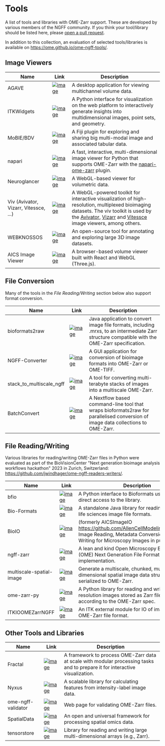 # Tools

A list of tools and libraries with OME-Zarr support. These are developed by various members of the NGFF community. If you think your tool/library should be listed here, please [open a pull request](https://github.com/ome/ngff).

In addition to this collection, an evaluation of selected tools/libraries is available on <https://ome.github.io/ome-ngff-tools/>.

## Image Viewers
| Name    | Link | Description |
| -------- | ------- | ------- |
| AGAVE | [![image](https://github.githubassets.com/favicons/favicon.svg)](https://github.com/allen-cell-animated/agave) | A desktop application for viewing multichannel volume data. |
| ITKWidgets | [![image](https://github.githubassets.com/favicons/favicon.svg)](https://github.com/InsightSoftwareConsortium/itkwidgets) | A Python interface for visualization on the web platform to interactively generate insights into multidimensional images, point sets, and geometry. |
| MoBIE/BDV | [![image](https://github.githubassets.com/favicons/favicon.svg)](https://github.com/mobie/mobie-viewer-fiji) | A Fiji plugin for exploring and sharing big multi-modal image and associated tabular data. |
| napari |  [![image](https://github.githubassets.com/favicons/favicon.svg)](https://github.com/napari/napari) | A fast, interactive, multi-dimensional image viewer for Python that supports OME-Zarr with the [napari-ome-zarr](https://github.com/ome/napari-ome-zarr) plugin. |
| Neuroglancer | [![image](https://github.githubassets.com/favicons/favicon.svg)](https://github.com/google/neuroglancer) | A WebGL-based viewer for volumetric data. |
| Viv (Avivator, Vizarr, Vitessce, ...) | [![image](https://github.githubassets.com/favicons/favicon.svg)](https://github.com/hms-dbmi/viv) | A WebGL-powered toolkit for interactive visualization of high-resolution, multiplexed bioimaging datasets. The viv toolkit is used by the [Avivator](https://avivator.gehlenborglab.org), [Vizarr](https://github.com/hms-dbmi/vizarr) and [Vitessce](http://vitessce.io) image viewers, among others. |
| WEBKNOSSOS | [![image](https://github.githubassets.com/favicons/favicon.svg)](https://github.com/scalableminds/webknossos) | An open-source tool for annotating and exploring large 3D image datasets. |
| AICS Image Viewer | [![image](https://github.githubassets.com/favicons/favicon.svg)](https://github.com/allen-cell-animated/website-3d-cell-viewer) | A browser-based volume viewer built with React and WebGL (Three.js). |

## File Conversion

Many of the tools in the *File Reading/Writing* section below also support format conversion.

| Name    | Link | Description |
| -------- | ------- | ------- |
| bioformats2raw | [![image](https://github.githubassets.com/favicons/favicon.svg)](https://github.com/glencoesoftware/bioformats2raw) | Java application to convert image file formats, including .mrxs, to an intermediate Zarr structure compatible with the OME-Zarr specification. |
| NGFF-Converter | [![image](https://github.githubassets.com/favicons/favicon.svg)](https://github.com/glencoesoftware/NGFF-Converter) | A GUI application for conversion of bioimage formats into OME-Zarr or OME-TIFF. |
| stack_to_multiscale_ngff | [![image](https://github.githubassets.com/favicons/favicon.svg)](https://github.com/CBI-PITT/stack_to_multiscale_ngff) | A tool for converting multi-terabyte stacks of images into a multiscale OME-Zarr. |
| BatchConvert | [![image](https://github.githubassets.com/favicons/favicon.svg)](https://github.com/Euro-BioImaging/BatchConvert) | A Nextflow based command-line tool that wraps bioformats2raw for parallelised conversion of image data collections to OME-Zarr. |

## File Reading/Writing

Various libraries for reading/writing OME-Zarr files in Python were evaluated as part of the BioVisionCenter "Next generation bioimage analysis workflows hackathon" 2023 in Zurich, Switzerland: https://github.com/jwindhager/ome-ngff-readers-writers/.

| Name    | Link | Description |
| -------- | ------- | ------- |
| bfio | [![image](https://github.githubassets.com/favicons/favicon.svg)](https://github.com/PolusAI/bfio) | A Python interface to Bioformats using jpype for direct access to the library. |
| Bio-Formats | [![image](https://github.githubassets.com/favicons/favicon.svg)](https://github.com/ome/bioformats) | A standalone Java library for reading and writing life sciences image file formats. |
| BioIO | [![image](https://github.githubassets.com/favicons/favicon.svg)](https://github.com/bioio-devs/bioio) | (formerly AICSImageIO <https://github.com/AllenCellModeling/aicsimageio>) Image Reading, Metadata Conversion, and Image Writing for Microscopy Images in pure Python. |
| ngff-zarr | [![image](https://github.githubassets.com/favicons/favicon.svg)](https://github.com/thewtex/ngff-zarr) | A lean and kind Open Microscopy Environment (OME) Next Generation File Format (NGFF) Zarr implementation. |
| multiscale-spatial-image | [![image](https://github.githubassets.com/favicons/favicon.svg)](https://github.com/spatial-image/multiscale-spatial-image) | Generate a multiscale, chunked, multi-dimensional spatial image data structure that can serialized to OME-Zarr. |
| ome-zarr-py | [![image](https://github.githubassets.com/favicons/favicon.svg)](https://github.com/ome/ome-zarr-py)| A Python library for reading and writing multi-resolution images stored as Zarr filesets, according to the OME-Zarr spec. |
| ITKIOOMEZarrNGFF | [![image](https://github.githubassets.com/favicons/favicon.svg)](https://github.com/InsightSoftwareConsortium/ITKIOOMEZarrNGFF) | An ITK external module for IO of images stored in OME-Zarr file format. |

## Other Tools and Libraries
| Name    | Link | Description |
| -------- | ------- | ------- |
| Fractal | [![image](https://github.githubassets.com/favicons/favicon.svg)](https://fractal-analytics-platform.github.io/) | A framework to process OME-Zarr data at scale with modular processing tasks and to prepare it for interactive visualization. |
| Nyxus | [![image](https://github.githubassets.com/favicons/favicon.svg)](https://github.com/PolusAI/nyxus) | A scalable library for calculating features from intensity-label image data. |
| ome-ngff-validator | [![image](https://github.githubassets.com/favicons/favicon.svg)](https://github.com/ome/ome-ngff-validator) | Web page for validating OME-Zarr files. |
| SpatialData | [![image](https://github.githubassets.com/favicons/favicon.svg)](https://github.com/scverse/spatialdata) | An open and universal framework for processing spatial omics data. |
| tensorstore | [![image](https://github.githubassets.com/favicons/favicon.svg)](https://github.com/google/tensorstore/) | Library for reading and writing large multi-dimensional arrays (e.g., Zarr). |
